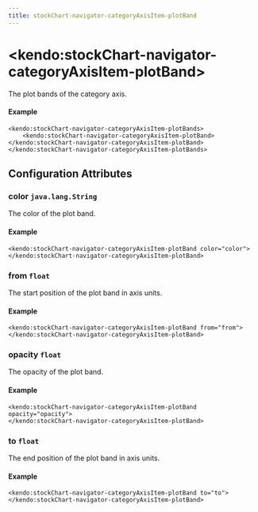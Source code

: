 ```yaml
---
title: stockChart-navigator-categoryAxisItem-plotBand
---
```


# \<kendo:stockChart-navigator-categoryAxisItem-plotBand\>

The plot bands of the category axis.

#### Example
    <kendo:stockChart-navigator-categoryAxisItem-plotBands>
        <kendo:stockChart-navigator-categoryAxisItem-plotBand></kendo:stockChart-navigator-categoryAxisItem-plotBand>
    </kendo:stockChart-navigator-categoryAxisItem-plotBands>

## Configuration Attributes

### color `java.lang.String`

The color of the plot band.

#### Example
    <kendo:stockChart-navigator-categoryAxisItem-plotBand color="color">
    </kendo:stockChart-navigator-categoryAxisItem-plotBand>

### from `float`

The start position of the plot band in axis units.

#### Example
    <kendo:stockChart-navigator-categoryAxisItem-plotBand from="from">
    </kendo:stockChart-navigator-categoryAxisItem-plotBand>

### opacity `float`

The opacity of the plot band.

#### Example
    <kendo:stockChart-navigator-categoryAxisItem-plotBand opacity="opacity">
    </kendo:stockChart-navigator-categoryAxisItem-plotBand>

### to `float`

The end position of the plot band in axis units.

#### Example
    <kendo:stockChart-navigator-categoryAxisItem-plotBand to="to">
    </kendo:stockChart-navigator-categoryAxisItem-plotBand>

